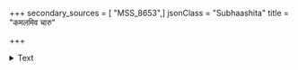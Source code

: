 +++
secondary_sources = [ "MSS_8653",]
jsonClass = "Subhaashita"
title = "कमलमिव चारु"

+++

<details><summary>Text</summary>

कमलमिव चारु वदनं मृणालमिव कोमलं भुजायुगलम्।  
अलिमालेव च नीला तवैव मदिरेक्षणे कबरी॥
</details>
